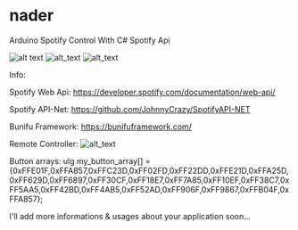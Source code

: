 # nader
Arduino Spotify Control With C# Spotify Api

![alt text](https://i.imgur.com/EJ0SVOS.png)
![alt_text](https://i.imgur.com/YALNEdz.png)
![alt_text](https://i.imgur.com/AciutFS.png)

Info:

Spotify Web Api: https://developer.spotify.com/documentation/web-api/

Spotify API-Net: https://github.com/JohnnyCrazy/SpotifyAPI-NET

Bunifu Framework: https://bunifuframework.com/


Remote Controller:
![alt_text](https://i.imgur.com/3LikE9M.png)

Button arrays:  ulg my_button_array[] = {0xFFE01F,0xFFA857,0xFFC23D,0xFF02FD,0xFF22DD,0xFFE21D,0xFFA25D,0xFF629D,0xFF6897,0xFF30CF,0xFF18E7,0xFF7A85,0xFF10EF,0xFF38C7,0xFF5AA5,0xFF42BD,0xFF4AB5,0xFF52AD,0xFF906F,0xFF9867,0xFFB04F,0xFFA857};

I'll add more informations & usages about your application soon...
